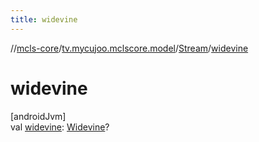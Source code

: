 ```yaml
---
title: widevine
---
```

//[mcls-core](../../../index.html)/[tv.mycujoo.mclscore.model](../index.html)/[Stream](index.html)/[widevine](widevine.html)



# widevine



[androidJvm]\
val [widevine](widevine.html): [Widevine](../-widevine/index.html)?




